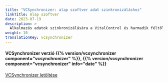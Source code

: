 ```yaml
---
title: "VCSynchronizer: alap szoftver adat szinkronizáláshoz"
linkTitle: Alap szoftver
date: 2023-07-19
description: >
  Alkalmazás adatok szinkronizálására a VitalControl és harmadik féltől származó alkalmazások között.
weight: 10
translationKey: vcsynchronizer
---
```

#### VCSynchronizer verzió {{% version/vcsynchronizer component="vcsynchronizer" %}}, {{% version/vcsynchronizer component="vcsynchronizer" info="date" %}}

<a href="/download/SetupVitalControlSynchronizer.exe" role="button" class="btn btn-primary btn-lg">VCSynchronizer letöltése</a>
